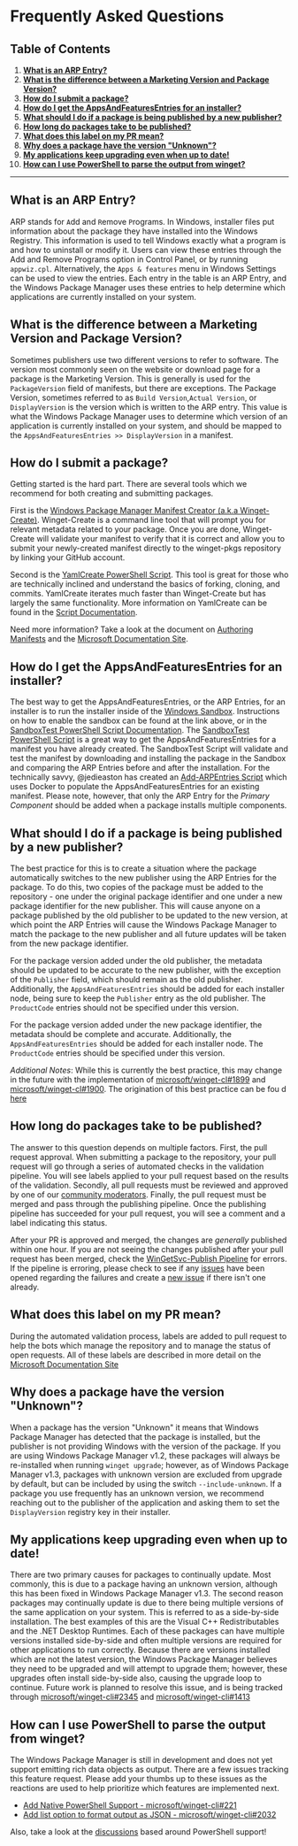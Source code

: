 # Frequently Asked Questions
## Table of Contents
  1. [**What is an ARP Entry?**](#what-is-an-arp-entry)
  2. [**What is the difference between a Marketing Version and Package Version?**](#what-is-the-difference-between-a-marketing-version-and-package-version)
  3. [**How do I submit a package?**](#how-do-i-submit-a-package)
  4. [**How do I get the AppsAndFeaturesEntries for an installer?**](#how-do-i-get-the-appsandfeaturesentries-for-an-installer)
  5. [**What should I do if a package is being published by a new publisher?**](#what-should-i-do-if-a-package-is-being-published-by-a-new-publisher)
  6. [**How long do packages take to be published?**](#how-long-do-packages-take-to-be-published)
  7. [**What does this label on my PR mean?**](#what-does-this-label-on-my-pr-mean)
  8. [**Why does a package have the version "Unknown"?**](#why-does-a-package-have-the-version-unknown)
  9. [**My applications keep upgrading even when up to date!**](#my-applications-keep-upgrading-even-when-up-to-date)
  10. [**How can I use PowerShell to parse the output from winget?**](#how-can-i-use-powershell-to-parse-the-output-from-winget)
-----
## **What is an ARP Entry?**
ARP stands for `A`dd and `R`emove `P`rograms. In Windows, installer files put information about the package they have installed into the Windows Registry. This information is used to tell Windows exactly what a program is and how to uninstall or modify it. Users can view these entries through the Add and Remove Programs option in Control Panel, or by running `appwiz.cpl`. Alternatively, the `Apps & features` menu in Windows Settings can be used to view the entries. Each entry in the table is an ARP Entry, and the Windows Package Manager uses these entries to help determine which applications are currently installed on your system.
## **What is the difference between a Marketing Version and Package Version?**
Sometimes publishers use two different versions to refer to software. The version most commonly seen on the website or download page for a package is the Marketing Version. This is generally is used for the `PackageVersion` field of manifests, but there are exceptions. The Package Version, sometimes referred to as `Build Version`,`Actual Version`, or `DisplayVersion` is the version which is written to the ARP entry. This value is what the Windows Package Manager uses to determine which version of an application is currently installed on your system, and should be mapped to the `AppsAndFeaturesEntries >> DisplayVersion` in a manifest.
## **How do I submit a package?**
Getting started is the hard part. There are several tools which we recommend for both creating and submitting packages.

First is the [Windows Package Manager Manifest Creator (a.k.a Winget-Create)](https://github.com/microsoft/winget-create). Winget-Create is a command line tool that will prompt you for relevant metadata related to your package. Once you are done, Winget-Create will validate your manifest to verify that it is correct and allow you to submit your newly-created manifest directly to the winget-pkgs repository by linking your GitHub account.

Second is the [YamlCreate PowerShell Script](Tools/YamlCreate.ps1). This tool is great for those who are technically inclined and understand the basics of forking, cloning, and commits. YamlCreate iterates much faster than Winget-Create but has largely the same functionality. More information on YamlCreate can be found in the [Script Documentation](doc/tools/YamlCreate.md).

Need more information? Take a look at the document on [Authoring Manifests](AUTHORING_MANIFESTS.md) and the [Microsoft Documentation Site](https://docs.microsoft.com/windows/package-manager/package/manifest).
## **How do I get the AppsAndFeaturesEntries for an installer?**
The best way to get the AppsAndFeaturesEntries, or the ARP Entries, for an installer is to run the installer inside of the [Windows Sandbox](https://docs.microsoft.com/windows/security/threat-protection/windows-sandbox/windows-sandbox-overview). Instructions on how to enable the sandbox can be found at the link above, or in the [SandboxTest PowerShell Script Documentation](doc/tools/SandboxTest.md). The [SandboxTest PowerShell Script](/Tools/SandboxTest.ps1) is a great way to get the AppsAndFeaturesEntries for a manifest you have already created. The SandboxTest Script will validate and test the manifest by downloading and installing the package in the Sandbox and comparing the ARP Entries before and after the installation. For the technically savvy, @jedieaston has created an [Add-ARPEntries Script](https://github.com/jedieaston/Add-ARPEntries) which uses Docker to populate the AppsAndFeaturesEntries for an existing manifest. Please note, however, that only the ARP Entry for the *Primary Component* should be added when a package installs multiple components.
## **What should I do if a package is being published by a new publisher?**
The best practice for this is to create a situation where the package automatically switches to the new publisher using the ARP Entries for the package. To do this, two copies of the package must be added to the repository - one under the original package identifier and one under a new package identifier for the new publisher. This will cause anyone on a package published by the old publisher to be updated to the new version, at which point the ARP Entries will cause the Windows Package Manager to match the package to the new publisher and all future updates will be taken from the new package identifier.

For the package version added under the old publisher, the metadata should be updated to be accurate to the new publisher, with the exception of the `Publisher` field, which should remain as the old publisher. Additionally, the `AppsAndFeaturesEntries` should be added for each installer node, being sure to keep the `Publisher` entry as the old publisher. The `ProductCode` entries should not be specified under this version.

For the package version added under the new package identifier, the metadata should be complete and accurate. Additionally, the `AppsAndFeaturesEntries` should be added for each installer node. The `ProductCode` entries should be specified under this version.

*Additional Notes*:
While this is currently the best practice, this may change in the future with the implementation of [microsoft/winget-cl#1899](https://github.com/microsoft/winget-cli/issues/1899) and [microsoft/winget-cl#1900](https://github.com/microsoft/winget-cli/issues/1900). The origination of this best practice can be fou d [here](https://github.com/microsoft/winget-pkgs/issues/66937#issuecomment-1190154419)
## **How long do packages take to be published?**
The answer to this question depends on multiple factors. First, the pull request approval. When submitting a package to the repository, your pull request will go through a series of automated checks in the validation pipeline. You will see labels applied to your pull request based on the results of the validation. Secondly, all pull requests must be reviewed and approved by one of our [community moderators](https://github.com/microsoft/winget-pkgs/blob/master/Moderation.md). Finally, the pull request must be merged and pass through the publishing pipeline. Once the publishing pipeline has succeeded for your pull request, you will see a comment and a label indicating this status.

After your PR is approved and merged, the changes are *generally* published within one hour. If you are not seeing the changes published after your pull request has been merged, check the [WinGetSvc-Publish Pipeline](https://dev.azure.com/ms/winget-pkgs/_build?definitionId=338) for errors. If the pipeline is erroring, please check to see if any [issues](https://github.com/microsoft/winget-pkgs/issues) have been opened regarding the failures and create a [new issue](https://github.com/microsoft/winget-pkgs/issues/new) if there isn't one already.
## **What does this label on my PR mean?**
During the automated validation process, labels are added to pull request to help the bots which manage the repository and to manage the status of open requests. All of these labels are described in more detail on the [Microsoft Documentation Site](https://docs.microsoft.com/windows/package-manager/package/winget-validation#pull-request-labels)
## **Why does a package have the version "Unknown"?**
When a package has the version "Unknown" it means that Windows Package Manager has detected that the package is installed, but the publisher is not providing Windows with the version of the package. If you are using Windows Package Manager v1.2, these packages will always be re-installed when running `winget upgrade`; however, as of Windows Package Manager v1.3, packages with unknown version are excluded from upgrade by default, but can be included by using the switch `--include-unknown`. If a package you use frequently has an unknown version, we recommend reaching out to the publisher of the application and asking them to set the `DisplayVersion` registry key in their installer.
## **My applications keep upgrading even when up to date!**
There are two primary causes for packages to continually update. Most commonly, this is due to a package having an unknown version, although this has been fixed in Windows Package Manager v1.3. The second reason packages may continually update is due to there being multiple versions of the same application on your system. This is referred to as a side-by-side installation. The best examples of this are the Visual C++ Redistributables and the .NET Desktop Runtimes. Each of these packages can have multiple versions installed side-by-side and often multiple versions are required for other applications to run correctly. Because there are versions installed which are not the latest version, the Windows Package Manager believes they need to be upgraded and will attempt to upgrade them; however, these upgrades often install side-by-side also, causing the upgrade loop to continue. Future work is planned to resolve this issue, and is being tracked through [microsoft/winget-cli#2345](https://github.com/microsoft/winget-cli/issues/2345) and [microsoft/winget-cli#1413](https://github.com/microsoft/winget-cli/issues/1413)
## **How can I use PowerShell to parse the output from winget?**
The Windows Package Manager is still in development and does not yet support emitting rich data objects as output. There are a few issues tracking this feature request. Please add your thumbs up to these issues as the reactions are used to help prioritize which features are implemented next.
* [Add Native PowerShell Support - microsoft/winget-cli#221](https://github.com/microsoft/winget-cli/issues/221)
* [Add list option to format output as JSON - microsoft/winget-cli#2032](https://github.com/microsoft/winget-cli/issues/2032)

Also, take a look at the [discussions](https://github.com/microsoft/winget-cli/discussions/categories/powershell) based around PowerShell support!
